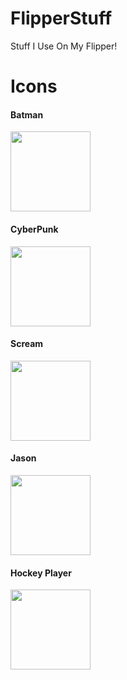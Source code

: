 # FlipperStuff
Stuff I Use On My Flipper!
# Icons
<h4>Batman</h4>
<img src="https://media.discordapp.net/attachments/1051840187866546176/1070933150605250590/batman.png?width=520&height=468" style="width:128px;height:128px;"></img>
<br>
<h4>CyberPunk</h4>
<img src="https://media.discordapp.net/attachments/1051840187866546176/1070933151049863218/cyberpunk.png?width=468&height=468" style="width:128px;height:128px;"></img>
<br>
<h4>Scream</h4>
<img src="https://media.discordapp.net/attachments/1062164249905995816/1070937455903129710/scream.png" style="width:128px;height:128px;"></img>
<br>
<h4>Jason</h4>
<img src="https://media.discordapp.net/attachments/1051840187866546176/1070941080066990141/jason.png?width=512&height=512" style="width:128px;height:128px;"></img>
<br>
<h4>Hockey Player</h4>
<img src="https://media.discordapp.net/attachments/1051840187866546176/1071341579559772180/passport_happy_46x49.png" style="width:128px;height:128px;"></img>